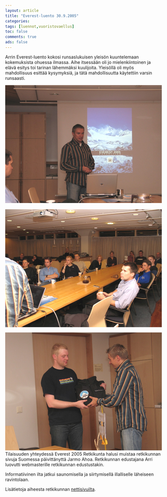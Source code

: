 ```yaml
---
layout: article 
title: "Everest-luento 30.9.2005" 
categories: 
tags: [luennot,vuoristovaellus]
toc: false 
comments: true 
ads: false 
---
```


Arrin Everest-luento kokosi runsaslukuisen yleisön kuuntelemaan
kokemuksista ohuessa ilmassa. Aihe itsessään oli jo mielenkiintoinen ja
elävä esitys toi tarinan lähemmäksi kuulijoita. Yleisöllä oli myös
mahdollisuus esittää kysymyksiä, ja tätä mahdollisuutta käytettiin
varsin runsaasti.

![](/images/everest-luento-30.9.2005/luokittelematoneverestluento_01b.jpg) 
 ![](/images/everest-luento-30.9.2005/luokittelematoneverestluento_02b.jpg)

![](/images/everest-luento-30.9.2005/luokittelematoneverestluento_03b.jpg)Tilaisuuden
yhteydessä Everest 2005 Retkikunta halusi muistaa retkikunnan sivuja
Suomessa päivittänyttä Jarmo Ahoa. Retkikunnan edustajana Arri luovutti
webmasterille retkikunnan edustustakin.

Informatiivinen ilta jatkui saunomisella ja siirtymisellä illalliselle
läheiseen ravintolaan.

Lisätietoja aiheesta retkikunnan
[nettisivuilta](http://www.lsvjkilta.fi/everest/).

